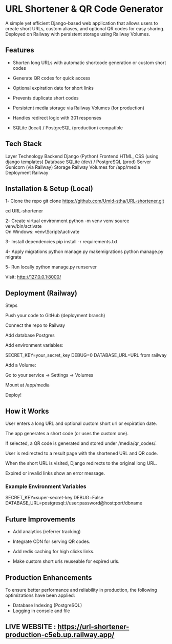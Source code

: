 ﻿# URL Shortener & QR Code Generator

A simple yet efficient Django-based web application that allows users to create short URLs, custom aliases, and optional QR codes for easy sharing.
Deployed on Railway with persistent storage using Railway Volumes.

## Features

- Shorten long URLs with automatic shortcode generation or custom short codes

- Generate QR codes for quick access

- Optional expiration date for short links

- Prevents duplicate short codes

- Persistent media storage via Railway Volumes (for production)

- Handles redirect logic with 301 responses

- SQLite (local) / PostgreSQL (production) compatible

## Tech Stack
Layer	Technology
Backend	Django (Python)
Frontend	HTML, CSS (using django templates)
Database	SQLite (dev) / PostgreSQL (prod)
Server	Gunicorn (via Railway)
Storage	Railway Volumes for /app/media
Deployment	Railway

## Installation & Setup (Local)
1️- Clone the repo
git clone https://github.com/Umid-stha/URL-shortener.git

cd URL-shortener

2️- Create virtual environment
python -m venv venv
source venv/bin/activate  
 On Windows: venv\Scripts\activate

3️- Install dependencies
pip install -r requirements.txt

4️- Apply migrations
python manage.py makemigrations
python manage.py migrate

5️- Run locally
python manage.py runserver


Visit: http://127.0.0.1:8000/

## Deployment (Railway)
Steps

Push your code to GitHub (deployment branch)

Connect the repo to Railway

Add database Postgres

Add environment variables:

SECRET_KEY=your_secret_key
DEBUG=0
DATABASE_URL=URL from railway 

Add a Volume:

Go to your service → Settings → Volumes

Mount at /app/media

Deploy!

## How it Works

User enters a long URL and optional custom short url or expiration date.

The app generates a short code (or uses the custom one).

If selected, a QR code is generated and stored under /media/qr_codes/.

User is redirected to a result page with the shortened URL and QR code.

When the short URL is visited, Django redirects to the original long URL.

Expired or invalid links show an error message.

### Example Environment Variables
SECRET_KEY=super-secret-key
DEBUG=False
DATABASE_URL=postgresql://user:password@host:port/dbname

## Future Improvements

- Add analytics (referrer tracking)

- Integrate CDN for serving QR codes.

- Add redis caching for high clicks links.

- Make custom short urls reuseable for expired urls.

## Production Enhancements

To ensure better performance and reliability in production, the following optimizations have been applied:

- Database Indexing (PostgreSQL)
- Logging in console and file

## LIVE WEBSITE : https://url-shortener-production-c5eb.up.railway.app/



